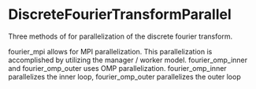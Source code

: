 # DiscreteFourierTransformParallel
Three methods of for parallelization  of the discrete fourier transform.

fourier_mpi allows for MPI parallelization. This parallelization is accomplished by utilizing the manager / worker model.
fourier_omp_inner and fourier_omp_outer uses OMP parallelization. fourier_omp_inner parallelizes the inner loop, fourier_omp_outer parallelizes the outer loop
